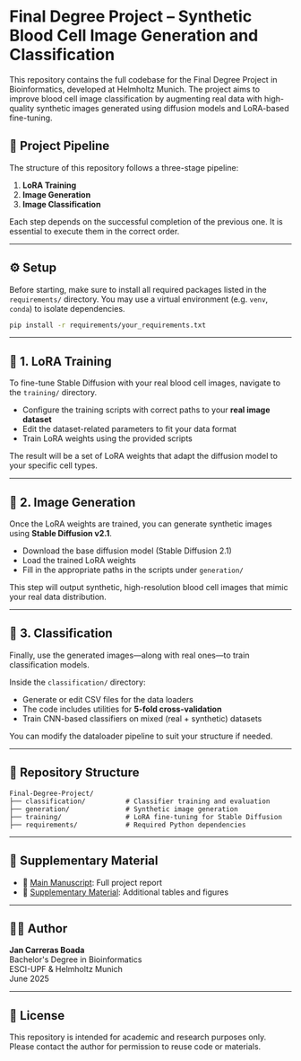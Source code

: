 # Final Degree Project – Synthetic Blood Cell Image Generation and Classification

This repository contains the full codebase for the Final Degree Project in Bioinformatics, developed at Helmholtz Munich. The project aims to improve blood cell image classification by augmenting real data with high-quality synthetic images generated using diffusion models and LoRA-based fine-tuning.

## 🔬 Project Pipeline

The structure of this repository follows a three-stage pipeline:

1. **LoRA Training**  
2. **Image Generation**  
3. **Image Classification**

Each step depends on the successful completion of the previous one. It is essential to execute them in the correct order.

---

## ⚙️ Setup

Before starting, make sure to install all required packages listed in the `requirements/` directory. You may use a virtual environment (e.g. `venv`, `conda`) to isolate dependencies.

```bash
pip install -r requirements/your_requirements.txt
```

---

## 🧪 1. LoRA Training

To fine-tune Stable Diffusion with your real blood cell images, navigate to the `training/` directory.

- Configure the training scripts with correct paths to your **real image dataset**
- Edit the dataset-related parameters to fit your data format
- Train LoRA weights using the provided scripts

The result will be a set of LoRA weights that adapt the diffusion model to your specific cell types.

---

## 🧬 2. Image Generation

Once the LoRA weights are trained, you can generate synthetic images using **Stable Diffusion v2.1**.

- Download the base diffusion model (Stable Diffusion 2.1)
- Load the trained LoRA weights
- Fill in the appropriate paths in the scripts under `generation/`

This step will output synthetic, high-resolution blood cell images that mimic your real data distribution.

---

## 🧠 3. Classification

Finally, use the generated images—along with real ones—to train classification models.

Inside the `classification/` directory:

- Generate or edit CSV files for the data loaders
- The code includes utilities for **5-fold cross-validation**
- Train CNN-based classifiers on mixed (real + synthetic) datasets

You can modify the dataloader pipeline to suit your structure if needed.

---

## 📂 Repository Structure

```
Final-Degree-Project/
├── classification/          # Classifier training and evaluation
├── generation/              # Synthetic image generation
├── training/                # LoRA fine-tuning for Stable Diffusion
├── requirements/            # Required Python dependencies
```

---

## 📎 Supplementary Material

- 📄 [Main Manuscript](https://github.com/JanCarreras24/Final-Degree-Project/releases): Full project report
- 📑 [Supplementary Material](https://github.com/JanCarreras24/Final-Degree-Project/releases): Additional tables and figures

---

## 👨‍💻 Author

**Jan Carreras Boada**  
Bachelor's Degree in Bioinformatics  
ESCI-UPF & Helmholtz Munich  
June 2025

---

## 📜 License

This repository is intended for academic and research purposes only.  
Please contact the author for permission to reuse code or materials.
